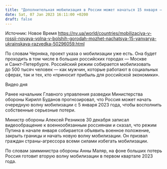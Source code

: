 ```yaml
---
title: "Дополнительная мобилизация в России может начаться 15 января — ГУР"
date: Sat, 07 Jan 2023 16:11:00 +0200
draft: false
---
```

Источник: Новое Время https://nv.ua/world/countries/mobilizaciya-v-rossii-novaya-volna-v-bolshih-gorodah-mozhet-nachatsya-15-yanvarya-ukrainskaya-razvedka-50296059.html


 По словам Черняка, проект указа о мобилизации уже есть. Она будет проходить в том числе в больших российских городах — Москве и Санкт-Петербурге. Российский режим собирается мобилизовать до 500 тысяч человек — как мужчин, которые работают в социальных сферах, так и тех, кто «приносит прибыль для российской экономики».

 Видео дня   

Ранее начальник Главного управления разведки Министерства обороны Кирилл Буданов прогнозировал, что Россия может начать очередную волну мобилизации с 5 января 2023 года, чтобы восполнить собственные серьезные потери.

Министр обороны Алексей Резников 30 декабря записал видеообращение к военнообязанным россиянам и сказал, что режим Путина в начале января собирается объявить военное положение, закрыть границы и начать новую волну мобилизации. Он призвал граждан страны-агрессора всеми силами избегать мобилизации.

По словам замминистра обороны Анны Маляр, на фоне больших потерь Россия готовит вторую волну мобилизации в первом квартале 2023 года.
